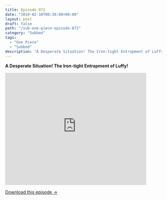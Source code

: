```yaml
---
title: Episode 872
date: "2019-02-10T00:30:00+00:00"
layout: post
draft: false
path: "/sub-one-piece-episode-872"
category: "Subbed"
tags:
  - "One Piece"
  - "Subbed"
description: "A Desperate Situation! The Iron-tight Entrapment of Luffy!"
---
```


**A Desperate Situation! The Iron-tight Entrapment of Luffy!**

<iframe width="640" height="360" src="https://www.rapidvideo.com/e/G6FRPHE137" frameborder="0" marginwidth=0 marginheight=0 scrolling=no allowfullscreen style="max-width:90%;"></iframe>

<a href="http://ouo.io/qs/eCodkFEQ?s=https://www.rapidvideo.com/d/G6FRPHE137" class="styled_a">Download this episode →</a>

